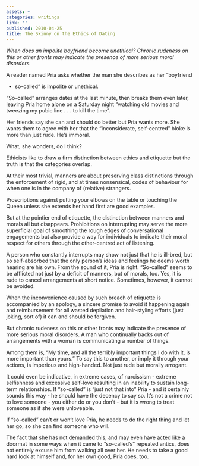 ```yaml
---
assets: ~
categories: writings
link: ''
published: 2010-04-25
title: The Skinny on the Ethics of Dating
---
```

*When does an impolite boyfriend become unethical? Chronic rudeness on
this or other fronts may indicate the presence of more serious moral
disorders.*

A reader named Pria asks whether the man she describes as her “boyfriend
- so-called” is impolite or unethical.

“So-called” arranges dates at the last minute, then breaks them even
later, leaving Pria home alone on a Saturday night “watching old movies
and tweezing my pubic line . . . to kill the time”.

Her friends say she can and should do better but Pria wants more. She
wants them to agree with her that the “inconsiderate, self-centred”
bloke is more than just rude. He’s immoral.

What, she wonders, do I think?

Ethicists like to draw a firm distinction between ethics and etiquette
but the truth is that the categories overlap.

At their most trivial, manners are about preserving class distinctions
through the enforcement of rigid, and at times nonsensical, codes of
behaviour for when one is in the company of (relative) strangers.

Proscriptions against putting your elbows on the table or touching the
Queen unless she extends her hand first are good examples.

But at the pointier end of etiquette, the distinction between manners
and morals all but disappears. Prohibitions on interrupting may serve
the more superficial goal of smoothing the rough edges of conversational
engagements but also provide a way for individuals to indicate their
moral respect for others through the other-centred act of listening.

A person who constantly interrupts may show not just that he is
ill-bred, but so self-absorbed that the only person’s ideas and feelings
he deems worth hearing are his own. From the sound of it, Pria is right.
“So-called” seems to be afflicted not just by a deficit of manners, but
of morals, too. Yes, it is rude to cancel arrangements at short notice.
Sometimes, however, it cannot be avoided.

When the inconvenience caused by such breach of etiquette is accompanied
by an apology, a sincere promise to avoid it happening again and
reimbursement for all wasted depilation and hair-styling efforts (just
joking, sort of) it can and should be forgiven.

But chronic rudeness on this or other fronts may indicate the presence
of more serious moral disorders. A man who continually backs out of
arrangements with a woman is communicating a number of things.

Among them is, “My time, and all the terribly important things I do with
it, is more important than yours.” To say this to another, or imply it
through your actions, is imperious and high-handed. Not just rude but
morally arrogant.

It could even be indicative, in extreme cases, of narcissism - extreme
selfishness and excessive self-love resulting in an inability to sustain
long-term relationships. If “so-called” is “just not that into” Pria -
and it certainly sounds this way - he should have the decency to say so.
It’s not a crime not to love someone - you either do or you don’t - but
it is wrong to treat someone as if she were unloveable.

If “so-called” can’t or won’t love Pria, he needs to do the right thing
and let her go, so she can find someone who will.

The fact that she has not demanded this, and may even have acted like a
doormat in some ways when it came to “so-called’s” repeated antics, does
not entirely excuse him from walking all over her. He needs to take a
good hard look at himself and, for her own good, Pria does, too.